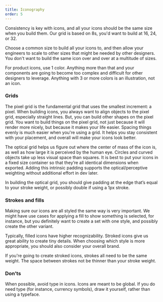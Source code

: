 ```yaml
---
title: Iconography
order: 5
---
```


Consistency is key with icons, and all your icons should be the same size when you build them. Our grid is based on 8s, you'd want to build at 16, 24, or 32. 

Choose a common size to build all your icons to, and then allow your engineers to scale to other sizes that might be needed by other designers. You don't want to build the same icon over and over at a multitude of sizes. 

For product icons, use 1 color. Anything more than that and your components are going to become too complex and difficult for other designers to leverage.  Anything with 3 or more colors is an illustration, not an icon. 

### Grids 

 

The pixel grid is the fundamental grid that uses the smallest increment: a pixel. When building icons, you always want to align objects to the pixel grid, especially straight lines. But, you can build other shapes on the pixel grid.  You want to build things on the pixel grid, not just because it will render more nicely, but because it makes your life easier. Spacing things evenly is much easier when you're using a grid. It helps you stay consistent with your placement, and overall will make your icons look better.  

 The optical grid helps us figure out where the center of mass of the icon is, as well as how large it is perceived by the human eye. Circles and curved objects take up less visual space than squares. It is best to put your icons in a fixed size container so that they’re all identical dimensions when exported. Adding this intrinsic padding supports the optical/perceptive weighting without additional effort in dev later. 

In building the optical grid, you should give padding at the edge that’s equal to your stroke weight, or possibly double if using a 1px stroke.  

 

### Strokes and fills 

Making sure our icons are all styled the same way is very important. We might have use cases for applying a fill to show something is selected, for instance, but you definitely want to create a set with one style, and possibly create the other variant. 

Typically, filled icons have higher recognizability. Stroked icons give us great ability to create tiny details. When choosing which style is more appropriate, you should also consider your overall brand. 

If you're going to create stroked icons, strokes all need to be the same weight. The space between strokes not be thinner than your stroke weight. 

### Don’ts 

When possible, avoid type in icons. Icons are meant to be global. If you do need type (for instance, currency symbols), draw it yourself, rather than using a typeface. 

 
